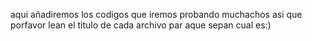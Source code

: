 aqui añadiremos los codigos que iremos probando muchachos asi que porfavor lean el titulo de cada archivo par aque sepan cual es:)
